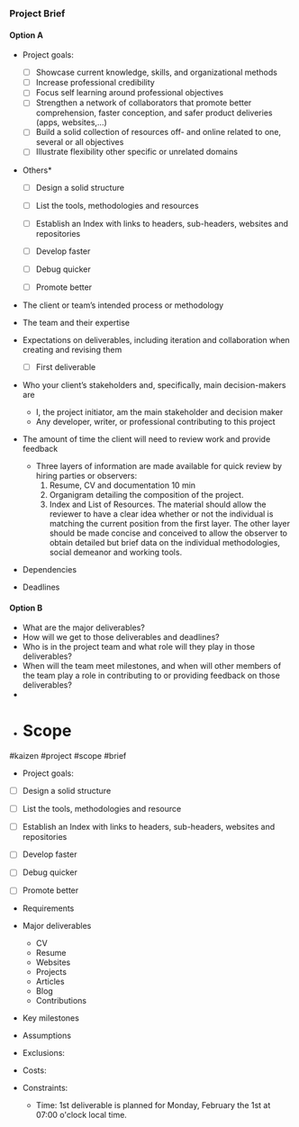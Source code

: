 ### Project Brief

#### Option A
-   Project goals: 
    
    - [ ] Showcase current knowledge, skills, and organizational methods
    - [ ] Increase professional credibility
    - [ ] Focus self learning around professional objectives
    - [ ] Strengthen a network of collaborators that promote better comprehension, faster conception, and safer product deliveries (apps, websites,...)
    - [ ] Build a solid collection of resources off- and online related to one, several or all objectives
    - [ ] Illustrate flexibility other specific or unrelated domains

* Others*
    - [ ] Design a solid structure
    - [ ] List the tools, methodologies and resources
    - [ ] Establish an Index with links to headers, sub-headers, websites and repositories
    - [ ] Develop faster
    - [ ] Debug quicker
    - [ ] Promote better


-   The client or team’s intended process or methodology

-   The team and their expertise
-   Expectations on deliverables, including iteration and collaboration when creating and revising them
    -  [ ] First deliverable 
-   Who your client’s stakeholders and, specifically, main decision-makers are
    * I, the project initiator, am the main stakeholder and decision maker
    * Any developer, writer, or professional contributing to this project


-   The amount of time the client will need to review work and provide feedback
    * Three layers of information are made available for quick review by hiring parties or observers: 
        1. Resume, CV and documentation 10 min
        2. Organigram detailing the composition of the project.
        3. Index and List of Resources.
     The material should allow the reviewer to have a clear idea whether or not the individual is matching the current position from the first layer. The other layer should be made concise and conceived to allow the observer to obtain detailed but brief data on the individual methodologies, social demeanor and working tools.
     
-   Dependencies
-   Deadlines

#### Option B
* What are the major deliverables? 
* How will we get to those deliverables and deadlines?
* Who is in the project team and what role will they play in those deliverables?
* When will the team meet milestones, and when will other members of the team play a role in contributing to or providing feedback on those deliverables?
* 
* # Scope

#kaizen #project #scope #brief

- Project goals:
- [ ] Design a solid structure
- [ ] List the tools, methodologies and resource
- [ ] Establish an Index with links to headers, sub-headers, websites and repositories
- [ ] Develop faster
- [ ] Debug quicker
- [ ] Promote better


- Requirements
- Major deliverables
    - CV
    - Resume
    - Websites
    - Projects
    - Articles
    - Blog
    - Contributions


- Key milestones
- Assumptions
- Exclusions:
- Costs:
- Constraints:
    - Time: 1st deliverable is planned for Monday, February the 1st  at 07:00 o'clock local time.


